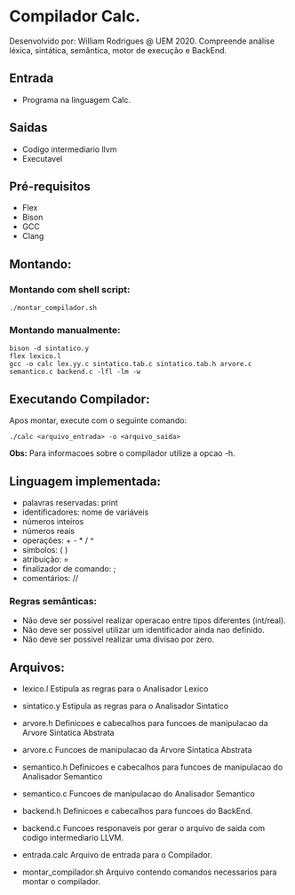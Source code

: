 # Compilador Calc.
Desenvolvido por: William Rodrigues @ UEM 2020.
Compreende análise léxica, sintática, semântica, motor de execução e BackEnd.

## Entrada
- Programa na linguagem Calc. 

## Saidas
- Codigo intermediario llvm
- Executavel

## Pré-requisitos
- Flex
- Bison
- GCC
- Clang

## Montando:

### Montando com shell script:
```
./montar_compilador.sh
```

### Montando manualmente:
```
bison -d sintatico.y
flex lexico.l
gcc -o calc lex.yy.c sintatico.tab.c sintatico.tab.h arvore.c semantico.c backend.c -lfl -lm -w
```

## Executando Compilador:
Apos montar, execute com o seguinte comando:
```
./calc <arquivo_entrada> -o <arquivo_saida>
```

**Obs:** Para informacoes sobre o compilador utilize a opcao -h.

## Linguagem implementada:

- palavras reservadas: print
- identificadores: nome de variáveis
- números inteiros
- números reais
- operações: + - * / ^
- símbolos: ( )
- atribuição: =
- finalizador de comando: ;
- comentários: //

### Regras semânticas:

- Não deve ser possivel realizar operacao entre tipos diferentes (int/real).
- Não deve ser possivel utilizar um identificador ainda nao definido.
- Não deve ser possivel realizar uma divisao por zero.

## Arquivos:

- lexico.l
Estipula as regras para o Analisador Lexico

- sintatico.y
Estipula as regras para o Analisador Sintatico

- arvore.h
Definicoes e cabecalhos para funcoes de manipulacao da Arvore Sintatica Abstrata

- arvore.c
Funcoes de manipulacao da Arvore Sintatica Abstrata

- semantico.h
Definicoes e cabecalhos para funcoes de manipulacao do Analisador Semantico

- semantico.c
Funcoes de manipulacao do Analisador Semantico

- backend.h
Definicoes e cabecalhos para funcoes do BackEnd.

- backend.c
Funcoes responaveis por gerar o arquivo de saida com codigo intermediario LLVM.

- entrada.calc
Arquivo de entrada para o Compilador.

- montar_compilador.sh
Arquivo contendo comandos necessarios para montar o compilador.
